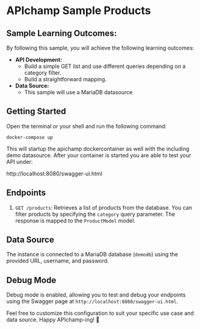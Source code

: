 # APIchamp Sample Products

## Sample Learning Outcomes:

By following this sample, you will achieve the following learning outcomes:

- **API Development:**
    - Build a simple GET list and use different queries depending on a category filter.
    - Build a straightforward mapping.
- **Data Source:**
    - This sample will use a MariaDB datasource

## Getting Started

Open the terminal or your shell and run the following command:

```docker-compose up```

This will startup the apichamp dockercontainer as well with the including demo datasource. After your container is started you are able to test your API under:

http://localhost:8080/swagger-ui.html

## Endpoints

1. `GET /products`: Retrieves a list of products from the database. You can filter products by specifying the `category` query parameter. The response is mapped to the `ProductModel` model.

## Data Source

The instance is connected to a MariaDB database (`demodb`) using the provided URL, username, and password.

## Debug Mode

Debug mode is enabled, allowing you to test and debug your endpoints using the Swagger page at `http://localhost:8080/swagger-ui.html`.

Feel free to customize this configuration to suit your specific use case and data source. Happy APIchamp-ing! 🚀